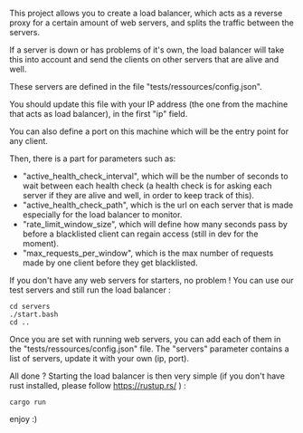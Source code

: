 This project allows you to create a load balancer, which acts as a reverse proxy for a certain amount of web servers, and splits the traffic between the servers.

If a server is down or has problems of it's own, the load balancer will take this into account and send the clients on other servers that are alive and well.

These servers are defined in the file "tests/ressources/config.json".

You should update this file with your IP address (the one from the machine that acts as load balancer), in the first "ip" field.

You can also define a port on this machine which will be the entry point for any client.

Then, there is a part for parameters such as:
 - "active_health_check_interval", which will be the number of seconds to wait between each health check
   (a health check is for asking each server if they are alive and well, in order to keep track of this).
 - "active_health_check_path", which is the url on each server that is made especially for the load balancer to monitor.
 - "rate_limit_window_size", which will define how many seconds pass by before a blacklisted client can regain access (still in dev for the moment).
 - "max_requests_per_window", which is the max number of requests made by one client before they get blacklisted.

If you don't have any web servers for starters, no problem !
You can use our test servers and still run the load balancer :

```
cd servers
./start.bash
cd ..
```

Once you are set with running web servers, you can add each of them in the "tests/ressources/config.json" file.
The "servers" parameter contains a list of servers, update it with your own (ip, port).

All done ? Starting the load balancer is then very simple (if you don't have rust installed, please follow https://rustup.rs/ ) :

```
cargo run
```

enjoy :)
